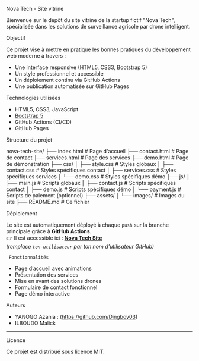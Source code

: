 Nova Tech - Site vitrine

Bienvenue sur le dépôt du site vitrine de la startup fictif "Nova Tech", spécialisée dans les solutions de surveillance agricole par drone intelligent.

Objectif

Ce projet vise à mettre en pratique les bonnes pratiques du développement web moderne à travers :

- Une interface responsive (HTML5, CSS3, Bootstrap 5)
- Un style professionnel et accessible
- Un déploiement continu via GitHub Actions
- Une publication automatisée sur GitHub Pages

Technologies utilisées

- HTML5, CSS3, JavaScript
- [Bootstrap 5](https://getbootstrap.com/)
- GitHub Actions (CI/CD)
- GitHub Pages

Structure du projet

nova-tech-site/
├── index.html # Page d'accueil
├── contact.html # Page de contact
├── services.html # Page des services
├── demo.html # Page de démonstration
├── css/
│ ├── style.css # Styles globaux
│ ├── contact.css # Styles spécifiques contact
│ ├── services.css # Styles spécifiques services
│ └── demo.css # Styles spécifiques démo
├── js/
│ ├── main.js # Scripts globaux
│ ├── contact.js # Scripts spécifiques contact
│ ├── demo.js # Scripts spécifiques démo
│ └── payment.js # Scripts de paiement (optionnel)
├── assets/
│ └── images/ # Images du site
├── README.md # Ce fichier

Déploiement

Le site est automatiquement déployé à chaque `push` sur la branche principale grâce à **GitHub Actions**.  
👉 Il est accessible ici : **[Nova Tech Site](https://ton-utilisateur.github.io/nova-tech-site/)**  
_(remplace `ton-utilisateur` par ton nom d'utilisateur GitHub)_

     Fonctionnalités

- Page d’accueil avec animations
- Présentation des services
- Mise en avant des solutions drones
- Formulaire de contact fonctionnel
- Page démo interactive

Auteurs

- YANOGO Azania : (https://github.com/Dingboy03)
- ILBOUDO Malick

---

Licence

Ce projet est distribué sous licence MIT.

```

```
